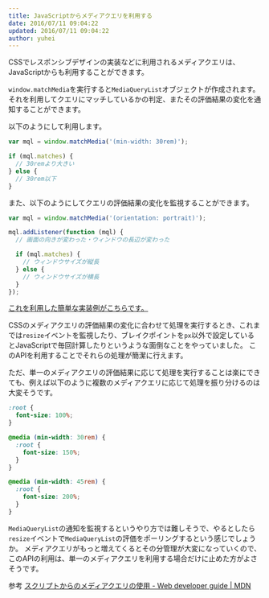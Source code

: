 ```yaml
---
title: JavaScriptからメディアクエリを利用する
date: 2016/07/11 09:04:22
updated: 2016/07/11 09:04:22
author: yuhei
---
```

CSSでレスポンシブデザインの実装などに利用されるメディアクエリは、JavaScriptからも利用することができます。

<!-- more -->

`window.matchMedia`を実行すると`MediaQueryList`オブジェクトが作成されます。
それを利用してクエリにマッチしているかの判定、またその評価結果の変化を通知することができます。

以下のようにして利用します。

```javascript
var mql = window.matchMedia('(min-width: 30rem)');

if (mql.matches) {
  // 30remより大きい
} else {
  // 30rem以下
}
```

また、以下のようにしてクエリの評価結果の変化を監視することができます。

```javascript
var mql = window.matchMedia('(orientation: portrait)');

mql.addListener(function (mql) {
  // 画面の向きが変わった・ウィンドウの長辺が変わった

  if (mql.matches) {
    // ウィンドウサイズが縦長
  } else {
    // ウィンドウサイズが横長
  }
});
```

[これを利用した簡単な実装例がこちらです。](/demos/use-media-queries-from-javascript.html)

CSSのメディアクエリの評価結果の変化に合わせて処理を実行するとき、これまでは`resize`イベントを監視したり、ブレイクポイントを`px`以外で設定しているとJavaScriptで毎回計算したりというような面倒なことをやっていました。
このAPIを利用することでそれらの処理が簡潔に行えます。

ただ、単一のメディアクエリの評価結果に応じて処理を実行することは楽にできても、例えば以下のように複数のメディアクエリに応じて処理を振り分けるのは大変そうです。

```css
:root {
  font-size: 100%;
}

@media (min-width: 30rem) {
  :root {
    font-size: 150%;
  }
}

@media (min-width: 45rem) {
  :root {
    font-size: 200%;
  }
}
```

`MediaQueryList`の通知を監視するというやり方では難しそうで、やるとしたら`resize`イベントで`MediaQueryList`の評価をポーリングするという感じでしょうか。
メディアクエリがもっと増えてくるとその分管理が大変になっていくので、このAPIの利用は、単一のメディアクエリを利用する場合だけに止めた方がよさそうです。

参考
[スクリプトからのメディアクエリの使用 - Web developer guide | MDN](https://developer.mozilla.org/ja/docs/Web/Guide/CSS/Testing_media_queries)
